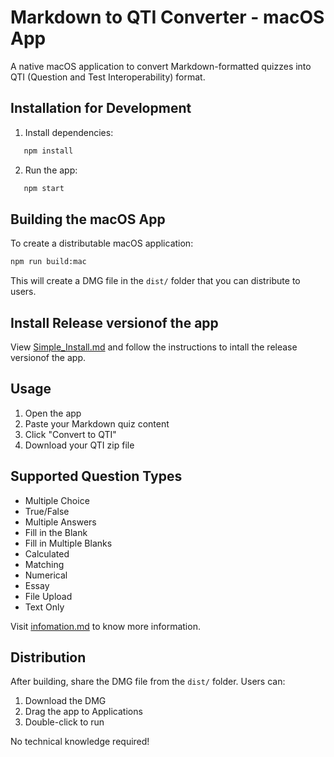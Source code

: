 # Markdown to QTI Converter - macOS App

A native macOS application to convert Markdown-formatted quizzes into QTI (Question and Test Interoperability) format.

## Installation for Development

1. Install dependencies:
```bash
   npm install
```

2. Run the app:
```bash
   npm start
```

## Building the macOS App

To create a distributable macOS application:
```bash
npm run build:mac
```

This will create a DMG file in the `dist/` folder that you can distribute to users.

## Install Release versionof the app

View [Simple_Install.md](Simple_Install.md) and follow the instructions to intall the release versionof the app.

## Usage

1. Open the app
2. Paste your Markdown quiz content
3. Click "Convert to QTI"
4. Download your QTI zip file

## Supported Question Types

- Multiple Choice
- True/False
- Multiple Answers
- Fill in the Blank
- Fill in Multiple Blanks
- Calculated
- Matching
- Numerical
- Essay
- File Upload
- Text Only

Visit [infomation.md](public/information.md) to know more information.

## Distribution

After building, share the DMG file from the `dist/` folder. Users can:
1. Download the DMG
2. Drag the app to Applications
3. Double-click to run

No technical knowledge required!
